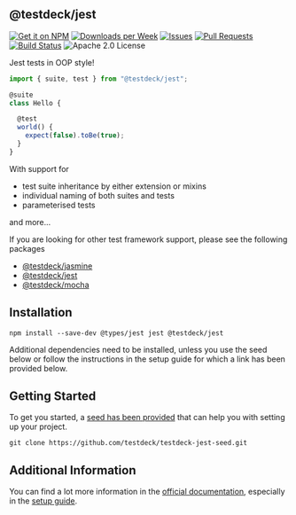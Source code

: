 ## @testdeck/jest

[![Get it on NPM](https://img.shields.io/npm/v/@testdeck/jest.svg)](https://www.npmjs.com/package/@testdeck/jest)
[![Downloads per Week](https://img.shields.io/npm/dw/@testdeck/jest.svg)](https://www.npmjs.com/package/@testdeck/jest)
[![Issues](https://img.shields.io/github/issues/testdeck/testdeck.svg)](https://github.com/testdeck/testdeck/issues)
[![Pull Requests](https://img.shields.io/github/issues-pr/testdeck/testdeck.svg)](https://github.com/testdeck/testdeck/pulls)
[![Build Status](https://github.com/testdeck/testdeck/actions/workflows/main.yml/badge.svg)](https://github.com/testdeck/testdeck/actions/workflows/main.yml)
![Apache 2.0 License](https://img.shields.io/npm/l/@testdeck/jest.svg)

Jest tests in OOP style!

```TypeScript
import { suite, test } from "@testdeck/jest";

@suite
class Hello {

  @test
  world() {
    expect(false).toBe(true);
  }
}
```

With support for

- test suite inheritance by either extension or mixins
- individual naming of both suites and tests
- parameterised tests

and more...

If you are looking for other test framework support, please see the following packages

- [@testdeck/jasmine](https://npmjs.com/package/@testdeck/jasmine)
- [@testdeck/jest](https://npmjs.com/package/@testdeck/jest)
- [@testdeck/mocha](https://npmjs.com/package/@testdeck/mocha)

## Installation

```shell
npm install --save-dev @types/jest jest @testdeck/jest
```

Additional dependencies need to be installed, unless you use the seed below or follow the instructions in the setup
guide for which a link has been provided below.

## Getting Started

To get you started, a [seed has been provided](https://github.com/testdeck/testdeck-jest-seed) that can help you with
setting up your project.

```shell
git clone https://github.com/testdeck/testdeck-jest-seed.git
```

## Additional Information

You can find a lot more information in the [official documentation](https://testdeck.org/), especially in the
[setup guide](https://testdeck.org/pages/guide/setup).
